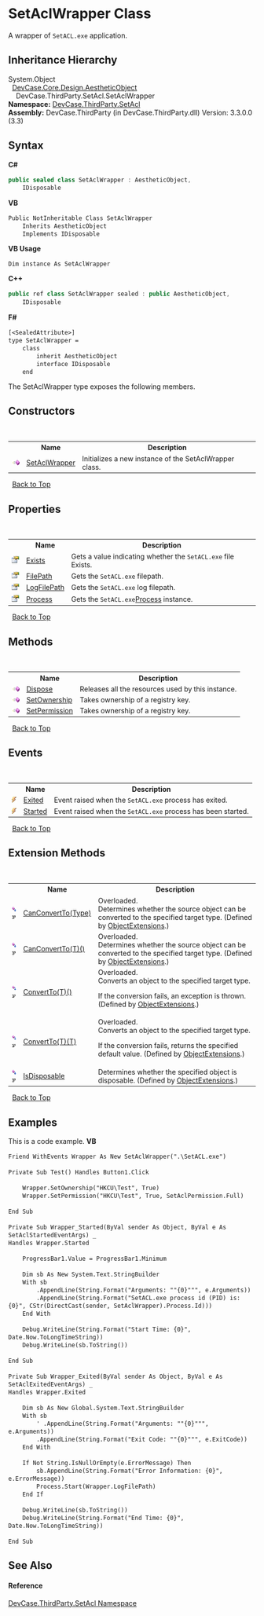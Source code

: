 # SetAclWrapper Class
 

A wrapper of `SetACL.exe` application.


## Inheritance Hierarchy
System.Object<br />&nbsp;&nbsp;<a href="T_DevCase_Core_Design_AestheticObject">DevCase.Core.Design.AestheticObject</a><br />&nbsp;&nbsp;&nbsp;&nbsp;DevCase.ThirdParty.SetAcl.SetAclWrapper<br />
**Namespace:**&nbsp;<a href="N_DevCase_ThirdParty_SetAcl">DevCase.ThirdParty.SetAcl</a><br />**Assembly:**&nbsp;DevCase.ThirdParty (in DevCase.ThirdParty.dll) Version: 3.3.0.0 (3.3)

## Syntax

**C#**<br />
``` C#
public sealed class SetAclWrapper : AestheticObject, 
	IDisposable
```

**VB**<br />
``` VB
Public NotInheritable Class SetAclWrapper
	Inherits AestheticObject
	Implements IDisposable
```

**VB Usage**<br />
``` VB Usage
Dim instance As SetAclWrapper
```

**C++**<br />
``` C++
public ref class SetAclWrapper sealed : public AestheticObject, 
	IDisposable
```

**F#**<br />
``` F#
[<SealedAttribute>]
type SetAclWrapper =  
    class
        inherit AestheticObject
        interface IDisposable
    end
```

The SetAclWrapper type exposes the following members.


## Constructors
&nbsp;<table><tr><th></th><th>Name</th><th>Description</th></tr><tr><td>![Public method](media/pubmethod.gif "Public method")</td><td><a href="M_DevCase_ThirdParty_SetAcl_SetAclWrapper__ctor">SetAclWrapper</a></td><td>
Initializes a new instance of the SetAclWrapper class.</td></tr></table>&nbsp;
<a href="#setaclwrapper-class">Back to Top</a>

## Properties
&nbsp;<table><tr><th></th><th>Name</th><th>Description</th></tr><tr><td>![Public property](media/pubproperty.gif "Public property")</td><td><a href="P_DevCase_ThirdParty_SetAcl_SetAclWrapper_Exists">Exists</a></td><td>
Gets a value indicating whether the `SetACL.exe` file Exists.</td></tr><tr><td>![Public property](media/pubproperty.gif "Public property")</td><td><a href="P_DevCase_ThirdParty_SetAcl_SetAclWrapper_FilePath">FilePath</a></td><td>
Gets the `SetACL.exe` filepath.</td></tr><tr><td>![Public property](media/pubproperty.gif "Public property")</td><td><a href="P_DevCase_ThirdParty_SetAcl_SetAclWrapper_LogFilePath">LogFilePath</a></td><td>
Gets the `SetACL.exe` log filepath.</td></tr><tr><td>![Public property](media/pubproperty.gif "Public property")</td><td><a href="P_DevCase_ThirdParty_SetAcl_SetAclWrapper_Process">Process</a></td><td>
Gets the `SetACL.exe`<a href="P_DevCase_ThirdParty_SetAcl_SetAclWrapper_Process">Process</a> instance.</td></tr></table>&nbsp;
<a href="#setaclwrapper-class">Back to Top</a>

## Methods
&nbsp;<table><tr><th></th><th>Name</th><th>Description</th></tr><tr><td>![Public method](media/pubmethod.gif "Public method")</td><td><a href="M_DevCase_ThirdParty_SetAcl_SetAclWrapper_Dispose">Dispose</a></td><td>
Releases all the resources used by this instance.</td></tr><tr><td>![Public method](media/pubmethod.gif "Public method")</td><td><a href="M_DevCase_ThirdParty_SetAcl_SetAclWrapper_SetOwnership">SetOwnership</a></td><td>
Takes ownership of a registry key.</td></tr><tr><td>![Public method](media/pubmethod.gif "Public method")</td><td><a href="M_DevCase_ThirdParty_SetAcl_SetAclWrapper_SetPermission">SetPermission</a></td><td>
Takes ownership of a registry key.</td></tr></table>&nbsp;
<a href="#setaclwrapper-class">Back to Top</a>

## Events
&nbsp;<table><tr><th></th><th>Name</th><th>Description</th></tr><tr><td>![Public event](media/pubevent.gif "Public event")</td><td><a href="E_DevCase_ThirdParty_SetAcl_SetAclWrapper_Exited">Exited</a></td><td>
Event raised when the `SetACL.exe` process has exited.</td></tr><tr><td>![Public event](media/pubevent.gif "Public event")</td><td><a href="E_DevCase_ThirdParty_SetAcl_SetAclWrapper_Started">Started</a></td><td>
Event raised when the `SetACL.exe` process has been started.</td></tr></table>&nbsp;
<a href="#setaclwrapper-class">Back to Top</a>

## Extension Methods
&nbsp;<table><tr><th></th><th>Name</th><th>Description</th></tr><tr><td>![Public Extension Method](media/pubextension.gif "Public Extension Method")![Code example](media/CodeExample.png "Code example")</td><td><a href="M_DevCase_Core_Extensions_Object_ObjectExtensions_CanConvertTo">CanConvertTo(Type)</a></td><td>Overloaded.  
Determines whether the source object can be converted to the specified target type.
 (Defined by <a href="T_DevCase_Core_Extensions_Object_ObjectExtensions">ObjectExtensions</a>.)</td></tr><tr><td>![Public Extension Method](media/pubextension.gif "Public Extension Method")![Code example](media/CodeExample.png "Code example")</td><td><a href="M_DevCase_Core_Extensions_Object_ObjectExtensions_CanConvertTo__1">CanConvertTo(T)()</a></td><td>Overloaded.  
Determines whether the source object can be converted to the specified target type.
 (Defined by <a href="T_DevCase_Core_Extensions_Object_ObjectExtensions">ObjectExtensions</a>.)</td></tr><tr><td>![Public Extension Method](media/pubextension.gif "Public Extension Method")![Code example](media/CodeExample.png "Code example")</td><td><a href="M_DevCase_Core_Extensions_Object_ObjectExtensions_ConvertTo__1">ConvertTo(T)()</a></td><td>Overloaded.  
Converts an object to the specified target type. 

 If the conversion fails, an exception is thrown.
 (Defined by <a href="T_DevCase_Core_Extensions_Object_ObjectExtensions">ObjectExtensions</a>.)</td></tr><tr><td>![Public Extension Method](media/pubextension.gif "Public Extension Method")![Code example](media/CodeExample.png "Code example")</td><td><a href="M_DevCase_Core_Extensions_Object_ObjectExtensions_ConvertTo__1_1">ConvertTo(T)(T)</a></td><td>Overloaded.  
Converts an object to the specified target type. 

 If the conversion fails, returns the specified default value.
 (Defined by <a href="T_DevCase_Core_Extensions_Object_ObjectExtensions">ObjectExtensions</a>.)</td></tr><tr><td>![Public Extension Method](media/pubextension.gif "Public Extension Method")![Code example](media/CodeExample.png "Code example")</td><td><a href="M_DevCase_Core_Extensions_Object_ObjectExtensions_IsDisposable">IsDisposable</a></td><td>
Determines whether the specified object is disposable.
 (Defined by <a href="T_DevCase_Core_Extensions_Object_ObjectExtensions">ObjectExtensions</a>.)</td></tr></table>&nbsp;
<a href="#setaclwrapper-class">Back to Top</a>

## Examples
This is a code example. 
**VB**<br />
``` VB
Friend WithEvents Wrapper As New SetAclWrapper(".\SetACL.exe")

Private Sub Test() Handles Button1.Click

    Wrapper.SetOwnership("HKCU\Test", True)
    Wrapper.SetPermission("HKCU\Test", True, SetAclPermission.Full)

End Sub

Private Sub Wrapper_Started(ByVal sender As Object, ByVal e As SetAclStartedEventArgs) _
Handles Wrapper.Started

    ProgressBar1.Value = ProgressBar1.Minimum

    Dim sb As New System.Text.StringBuilder
    With sb
        .AppendLine(String.Format("Arguments: ""{0}""", e.Arguments))
        .AppendLine(String.Format("SetACL.exe process id (PID) is: {0}", CStr(DirectCast(sender, SetAclWrapper).Process.Id)))
    End With

    Debug.WriteLine(String.Format("Start Time: {0}", Date.Now.ToLongTimeString))
    Debug.WriteLine(sb.ToString())

End Sub

Private Sub Wrapper_Exited(ByVal sender As Object, ByVal e As SetAclExitedEventArgs) _
Handles Wrapper.Exited

    Dim sb As New Global.System.Text.StringBuilder
    With sb
        ' .AppendLine(String.Format("Arguments: ""{0}""", e.Arguments))
        .AppendLine(String.Format("Exit Code: ""{0}""", e.ExitCode))
    End With

    If Not String.IsNullOrEmpty(e.ErrorMessage) Then
        sb.AppendLine(String.Format("Error Information: {0}", e.ErrorMessage))
        Process.Start(Wrapper.LogFilePath)
    End If

    Debug.WriteLine(sb.ToString())
    Debug.WriteLine(String.Format("End Time: {0}", Date.Now.ToLongTimeString))

End Sub
```


## See Also


#### Reference
<a href="N_DevCase_ThirdParty_SetAcl">DevCase.ThirdParty.SetAcl Namespace</a><br />
